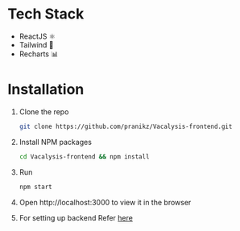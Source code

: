 # Tech Stack
- ReactJS ⚛️
- Tailwind 🌊
- Recharts 📊

# Installation

1. Clone the repo

    ```sh
    git clone https://github.com/pranikz/Vacalysis-frontend.git
    ```

3. Install NPM packages
    ```sh
    cd Vacalysis-frontend && npm install
    ```
4. Run
    ```sh
    npm start
    ```
5. Open http://localhost:3000 to view it in the browser

6. For setting up backend Refer [here](https://github.com/pranikz/Vacalysis-Backend)
